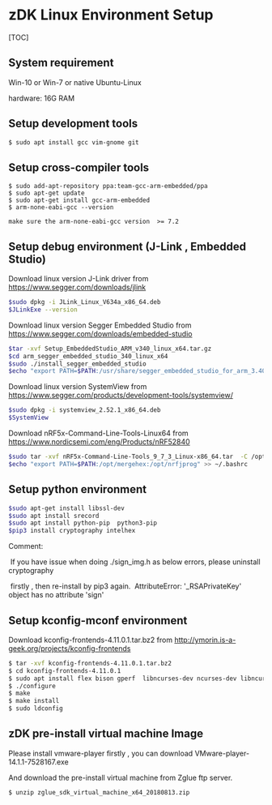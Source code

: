 # zDK Linux Environment Setup

[TOC]

## System requirement

Win-10 or Win-7 or native Ubuntu-Linux

hardware: 16G RAM



## Setup development tools
```sh
$ sudo apt install gcc vim-gnome git
```



## Setup cross-compiler tools

```shell
$ sudo add-apt-repository ppa:team-gcc-arm-embedded/ppa
$ sudo apt-get update
$ sudo apt-get install gcc-arm-embedded
$ arm-none-eabi-gcc --version
```
 	make sure the arm-none-eabi-gcc version  >= 7.2



## Setup debug environment (J-Link , Embedded Studio)

Download linux version J-Link driver from https://www.segger.com/downloads/jlink

```sh
$sudo dpkg -i JLink_Linux_V634a_x86_64.deb
$JLinkExe --version
```

Download linux version Segger Embedded Studio from https://www.segger.com/downloads/embedded-studio

```sh
$tar -xvf Setup_EmbeddedStudio_ARM_v340_linux_x64.tar.gz
$cd arm_segger_embedded_studio_340_linux_x64
$sudo ./install_segger_embedded_studio
$echo "export PATH=$PATH:/usr/share/segger_embedded_studio_for_arm_3.40/bin" >>~/.bashrc
```

Download linux version SystemView from https://www.segger.com/products/development-tools/systemview/

```sh
$sudo dpkg -i systemview_2.52.1_x86_64.deb
$SystemView
```

Download nRF5x-Command-Line-Tools-Linux64  from https://www.nordicsemi.com/eng/Products/nRF52840

```sh
$sudo tar -xvf nRF5x-Command-Line-Tools_9_7_3_Linux-x86_64.tar  -C /opt
$echo "export PATH=$PATH:/opt/mergehex:/opt/nrfjprog" >> ~/.bashrc
```



## Setup python environment

```sh
$sudo apt-get install libssl-dev
$sudo apt install srecord
$sudo apt install python-pip  python3-pip
$pip3 install cryptography intelhex
```

Comment:

​    If you have issue when doing ./sign_img.h as below errors, please uninstall cryptography

​    firstly , then re-install by pip3 again.
​	AttributeError: '_RSAPrivateKey' object has no attribute 'sign'



## Setup kconfig-mconf environment

Download kconfig-frontends-4.11.0.1.tar.bz2 from http://ymorin.is-a-geek.org/projects/kconfig-frontends

```sh
$ tar -xvf kconfig-frontends-4.11.0.1.tar.bz2
$ cd kconfig-frontends-4.11.0.1
$ sudo apt install flex bison gperf  libncurses-dev ncurses-dev libncurses5-dev libncursesw5-dev
$ ./configure
$ make
$ make install
$ sudo ldconfig
```


## zDK pre-install  virtual machine Image

Please install vmware-player firstly , you can download VMware-player-14.1.1-7528167.exe

And download  the pre-install virtual machine from Zglue ftp server.

```sh
$ unzip zglue_sdk_virtual_machine_x64_20180813.zip
```


